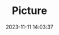 ---
weight: 1
images:
- /images/edited/143.jpeg
title: Picture
date: 2023-11-11 14:03:37
tags:
- luminar
- work
---